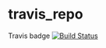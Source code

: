 # travis_repo
Travis badge [![Build Status](https://travis-ci.org/Aishilan/travis_repo.svg?branch=master)](https://travis-ci.org/Aishilan/travis_repo)
